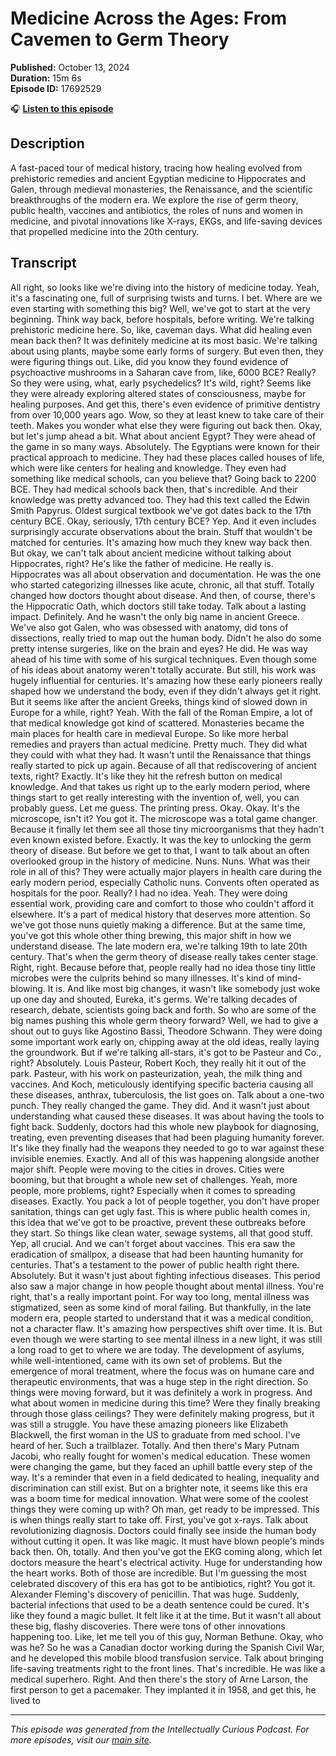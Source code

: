 # Medicine Across the Ages: From Cavemen to Germ Theory

**Published:** October 13, 2024  
**Duration:** 15m 6s  
**Episode ID:** 17692529

🎧 **[Listen to this episode](https://intellectuallycurious.buzzsprout.com/2529712/episodes/17692529-medicine-across-the-ages-from-cavemen-to-germ-theory)**

## Description

A fast-paced tour of medical history, tracing how healing evolved from prehistoric remedies and ancient Egyptian medicine to Hippocrates and Galen, through medieval monasteries, the Renaissance, and the scientific breakthroughs of the modern era. We explore the rise of germ theory, public health, vaccines and antibiotics, the roles of nuns and women in medicine, and pivotal innovations like X-rays, EKGs, and life-saving devices that propelled medicine into the 20th century.

## Transcript

All right, so looks like we're diving into the history of medicine today. Yeah, it's a fascinating one, full of surprising twists and turns. I bet. Where are we even starting with something this big? Well, we've got to start at the very beginning. Think way back, before hospitals, before writing. We're talking prehistoric medicine here. So, like, caveman days. What did healing even mean back then? It was definitely medicine at its most basic. We're talking about using plants, maybe some early forms of surgery. But even then, they were figuring things out. Like, did you know they found evidence of psychoactive mushrooms in a Saharan cave from, like, 6000 BCE? Really? So they were using, what, early psychedelics? It's wild, right? Seems like they were already exploring altered states of consciousness, maybe for healing purposes. And get this, there's even evidence of primitive dentistry from over 10,000 years ago. Wow, so they at least knew to take care of their teeth. Makes you wonder what else they were figuring out back then. Okay, but let's jump ahead a bit. What about ancient Egypt? They were ahead of the game in so many ways. Absolutely. The Egyptians were known for their practical approach to medicine. They had these places called houses of life, which were like centers for healing and knowledge. They even had something like medical schools, can you believe that? Going back to 2200 BCE. They had medical schools back then, that's incredible. And their knowledge was pretty advanced too. They had this text called the Edwin Smith Papyrus. Oldest surgical textbook we've got dates back to the 17th century BCE. Okay, seriously, 17th century BCE? Yep. And it even includes surprisingly accurate observations about the brain. Stuff that wouldn't be matched for centuries. It's amazing how much they knew way back then. But okay, we can't talk about ancient medicine without talking about Hippocrates, right? He's like the father of medicine. He really is. Hippocrates was all about observation and documentation. He was the one who started categorizing illnesses like acute, chronic, all that stuff. Totally changed how doctors thought about disease. And then, of course, there's the Hippocratic Oath, which doctors still take today. Talk about a lasting impact. Definitely. And he wasn't the only big name in ancient Greece. We've also got Galen, who was obsessed with anatomy, did tons of dissections, really tried to map out the human body. Didn't he also do some pretty intense surgeries, like on the brain and eyes? He did. He was way ahead of his time with some of his surgical techniques. Even though some of his ideas about anatomy weren't totally accurate. But still, his work was hugely influential for centuries. It's amazing how these early pioneers really shaped how we understand the body, even if they didn't always get it right. But it seems like after the ancient Greeks, things kind of slowed down in Europe for a while, right? Yeah. With the fall of the Roman Empire, a lot of that medical knowledge got kind of scattered. Monasteries became the main places for health care in medieval Europe. So like more herbal remedies and prayers than actual medicine. Pretty much. They did what they could with what they had. It wasn't until the Renaissance that things really started to pick up again. Because of all that rediscovering of ancient texts, right? Exactly. It's like they hit the refresh button on medical knowledge. And that takes us right up to the early modern period, where things start to get really interesting with the invention of, well, you can probably guess. Let me guess. The printing press. Okay. Okay. It's the microscope, isn't it? You got it. The microscope was a total game changer. Because it finally let them see all those tiny microorganisms that they hadn't even known existed before. Exactly. It was the key to unlocking the germ theory of disease. But before we get to that, I want to talk about an often overlooked group in the history of medicine. Nuns. Nuns. What was their role in all of this? They were actually major players in health care during the early modern period, especially Catholic nuns. Convents often operated as hospitals for the poor. Really? I had no idea. Yeah. They were doing essential work, providing care and comfort to those who couldn't afford it elsewhere. It's a part of medical history that deserves more attention. So we've got those nuns quietly making a difference. But at the same time, you've got this whole other thing brewing, this major shift in how we understand disease. The late modern era, we're talking 19th to late 20th century. That's when the germ theory of disease really takes center stage. Right, right. Because before that, people really had no idea those tiny little microbes were the culprits behind so many illnesses. It's kind of mind-blowing. It is. And like most big changes, it wasn't like somebody just woke up one day and shouted, Eureka, it's germs. We're talking decades of research, debate, scientists going back and forth. So who are some of the big names pushing this whole germ theory forward? Well, we had to give a shout out to guys like Agostino Bassi, Theodore Schwann. They were doing some important work early on, chipping away at the old ideas, really laying the groundwork. But if we're talking all-stars, it's got to be Pasteur and Co., right? Absolutely. Louis Pasteur, Robert Koch, they really hit it out of the park. Pasteur, with his work on pasteurization, yeah, the milk thing and vaccines. And Koch, meticulously identifying specific bacteria causing all these diseases, anthrax, tuberculosis, the list goes on. Talk about a one-two punch. They really changed the game. They did. And it wasn't just about understanding what caused these diseases. It was about having the tools to fight back. Suddenly, doctors had this whole new playbook for diagnosing, treating, even preventing diseases that had been plaguing humanity forever. It's like they finally had the weapons they needed to go to war against these invisible enemies. Exactly. And all of this was happening alongside another major shift. People were moving to the cities in droves. Cities were booming, but that brought a whole new set of challenges. Yeah, more people, more problems, right? Especially when it comes to spreading diseases. Exactly. You pack a lot of people together, you don't have proper sanitation, things can get ugly fast. This is where public health comes in, this idea that we've got to be proactive, prevent these outbreaks before they start. So things like clean water, sewage systems, all that good stuff. Yep, all crucial. And we can't forget about vaccines. This era saw the eradication of smallpox, a disease that had been haunting humanity for centuries. That's a testament to the power of public health right there. Absolutely. But it wasn't just about fighting infectious diseases. This period also saw a major change in how people thought about mental illness. You're right, that's a really important point. For way too long, mental illness was stigmatized, seen as some kind of moral failing. But thankfully, in the late modern era, people started to understand that it was a medical condition, not a character flaw. It's amazing how perspectives shift over time. It is. But even though we were starting to see mental illness in a new light, it was still a long road to get to where we are today. The development of asylums, while well-intentioned, came with its own set of problems. But the emergence of moral treatment, where the focus was on humane care and therapeutic environments, that was a huge step in the right direction. So things were moving forward, but it was definitely a work in progress. And what about women in medicine during this time? Were they finally breaking through those glass ceilings? They were definitely making progress, but it was still a struggle. You have these amazing pioneers like Elizabeth Blackwell, the first woman in the US to graduate from med school. I've heard of her. Such a trailblazer. Totally. And then there's Mary Putnam Jacobi, who really fought for women's medical education. These women were changing the game, but they faced an uphill battle every step of the way. It's a reminder that even in a field dedicated to healing, inequality and discrimination can still exist. But on a brighter note, it seems like this era was a boom time for medical innovation. What were some of the coolest things they were coming up with? Oh man, get ready to be impressed. This is when things really start to take off. First, you've got x-rays. Talk about revolutionizing diagnosis. Doctors could finally see inside the human body without cutting it open. It was like magic. It must have blown people's minds back then. Oh, totally. And then you've got the EKG coming along, which let doctors measure the heart's electrical activity. Huge for understanding how the heart works. Both of those are incredible. But I'm guessing the most celebrated discovery of this era has got to be antibiotics, right? You got it. Alexander Fleming's discovery of penicillin. That was huge. Suddenly, bacterial infections that used to be a death sentence could be cured. It's like they found a magic bullet. It felt like it at the time. But it wasn't all about these big, flashy discoveries. There were tons of other innovations happening too. Like, let me tell you of this guy, Norman Bethune. Okay, who was he? So he was a Canadian doctor working during the Spanish Civil War, and he developed this mobile blood transfusion service. Talk about bringing life-saving treatments right to the front lines. That's incredible. He was like a medical superhero. Right. And then there's the story of Arne Larson, the first person to get a pacemaker. They implanted it in 1958, and get this, he lived to

---
*This episode was generated from the Intellectually Curious Podcast. For more episodes, visit our [main site](https://intellectuallycurious.buzzsprout.com).*
